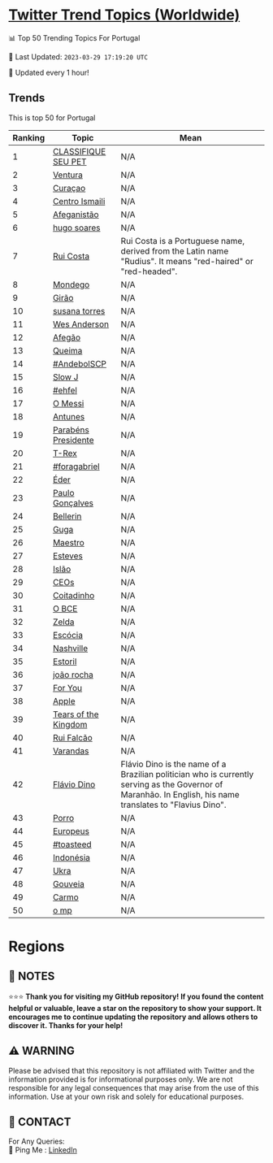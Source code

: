 [Twitter Trend Topics (Worldwide)](https://github.com/ErcinDedeoglu/Twitter-Trend-Topics)
==========


📊 Top 50 Trending Topics For Portugal

📆 Last Updated: `2023-03-29 17:19:20 UTC`

🔧 Updated every 1 hour!


## Trends

This is top 50 for Portugal

| Ranking | Topic | Mean |
| ------- | ------------ | ------------ |
| 1 | [CLASSIFIQUE SEU PET](http://twitter.com/search?q=CLASSIFIQUE+SEU+PET) | N/A |
| 2 | [Ventura](http://twitter.com/search?q=Ventura) | N/A |
| 3 | [Curaçao](http://twitter.com/search?q=Cura%c3%a7ao) | N/A |
| 4 | [Centro Ismaili](http://twitter.com/search?q=Centro+Ismaili) | N/A |
| 5 | [Afeganistão](http://twitter.com/search?q=Afeganist%c3%a3o) | N/A |
| 6 | [hugo soares](http://twitter.com/search?q=hugo+soares) | N/A |
| 7 | [Rui Costa](http://twitter.com/search?q=Rui+Costa) | Rui Costa is a Portuguese name, derived from the Latin name "Rudius". It means "red-haired" or "red-headed". |
| 8 | [Mondego](http://twitter.com/search?q=Mondego) | N/A |
| 9 | [Girão](http://twitter.com/search?q=Gir%c3%a3o) | N/A |
| 10 | [susana torres](http://twitter.com/search?q=susana+torres) | N/A |
| 11 | [Wes Anderson](http://twitter.com/search?q=Wes+Anderson) | N/A |
| 12 | [Afegão](http://twitter.com/search?q=Afeg%c3%a3o) | N/A |
| 13 | [Queima](http://twitter.com/search?q=Queima) | N/A |
| 14 | [#AndebolSCP](http://twitter.com/search?q=%23AndebolSCP) | N/A |
| 15 | [Slow J](http://twitter.com/search?q=Slow+J) | N/A |
| 16 | [#ehfel](http://twitter.com/search?q=%23ehfel) | N/A |
| 17 | [O Messi](http://twitter.com/search?q=O+Messi) | N/A |
| 18 | [Antunes](http://twitter.com/search?q=Antunes) | N/A |
| 19 | [Parabéns Presidente](http://twitter.com/search?q=Parab%c3%a9ns+Presidente) | N/A |
| 20 | [T-Rex](http://twitter.com/search?q=T-Rex) | N/A |
| 21 | [#foragabriel](http://twitter.com/search?q=%23foragabriel) | N/A |
| 22 | [Éder](http://twitter.com/search?q=%c3%89der) | N/A |
| 23 | [Paulo Gonçalves](http://twitter.com/search?q=Paulo+Gon%c3%a7alves) | N/A |
| 24 | [Bellerin](http://twitter.com/search?q=Bellerin) | N/A |
| 25 | [Guga](http://twitter.com/search?q=Guga) | N/A |
| 26 | [Maestro](http://twitter.com/search?q=Maestro) | N/A |
| 27 | [Esteves](http://twitter.com/search?q=Esteves) | N/A |
| 28 | [Islão](http://twitter.com/search?q=Isl%c3%a3o) | N/A |
| 29 | [CEOs](http://twitter.com/search?q=CEOs) | N/A |
| 30 | [Coitadinho](http://twitter.com/search?q=Coitadinho) | N/A |
| 31 | [O BCE](http://twitter.com/search?q=O+BCE) | N/A |
| 32 | [Zelda](http://twitter.com/search?q=Zelda) | N/A |
| 33 | [Escócia](http://twitter.com/search?q=Esc%c3%b3cia) | N/A |
| 34 | [Nashville](http://twitter.com/search?q=Nashville) | N/A |
| 35 | [Estoril](http://twitter.com/search?q=Estoril) | N/A |
| 36 | [joão rocha](http://twitter.com/search?q=jo%c3%a3o+rocha) | N/A |
| 37 | [For You](http://twitter.com/search?q=For+You) | N/A |
| 38 | [Apple](http://twitter.com/search?q=Apple) | N/A |
| 39 | [Tears of the Kingdom](http://twitter.com/search?q=Tears+of+the+Kingdom) | N/A |
| 40 | [Rui Falcão](http://twitter.com/search?q=Rui+Falc%c3%a3o) | N/A |
| 41 | [Varandas](http://twitter.com/search?q=Varandas) | N/A |
| 42 | [Flávio Dino](http://twitter.com/search?q=Fl%c3%a1vio+Dino) | Flávio Dino is the name of a Brazilian politician who is currently serving as the Governor of Maranhão. In English, his name translates to "Flavius Dino". |
| 43 | [Porro](http://twitter.com/search?q=Porro) | N/A |
| 44 | [Europeus](http://twitter.com/search?q=Europeus) | N/A |
| 45 | [#toasteed](http://twitter.com/search?q=%23toasteed) | N/A |
| 46 | [Indonésia](http://twitter.com/search?q=Indon%c3%a9sia) | N/A |
| 47 | [Ukra](http://twitter.com/search?q=Ukra) | N/A |
| 48 | [Gouveia](http://twitter.com/search?q=Gouveia) | N/A |
| 49 | [Carmo](http://twitter.com/search?q=Carmo) | N/A |
| 50 | [o mp](http://twitter.com/search?q=o+mp) | N/A |



# Regions




## 📝 NOTES

⭐⭐⭐ **Thank you for visiting my GitHub repository! If you found the content helpful or valuable, leave a star on the repository to show your support. It encourages me to continue updating the repository and allows others to discover it. Thanks for your help!**


## ⚠️ WARNING

Please be advised that this repository is not affiliated with Twitter and the information provided is for informational purposes only. We are not responsible for any legal consequences that may arise from the use of this information. Use at your own risk and solely for educational purposes.


## 📨 CONTACT

 For Any Queries:  
            🏓 Ping Me : [LinkedIn](https://www.linkedin.com/in/ercindedeoglu/)
